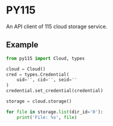 # PY115

An API client of 115 cloud storage service.

## Example

```python
from py115 import Cloud, types

cloud = Cloud()
cred = types.Credential(
    uid='', cid='', seid=''
)
credential.set_credential(credential)

storage = cloud.storage()

for file in storage.list(dir_id='0'):
    print('File: %s', file)

```